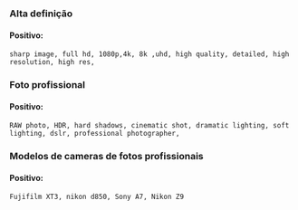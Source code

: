  ### Alta definição
 #### Positivo:
```
sharp image, full hd, 1080p,4k, 8k ,uhd, high quality, detailed, high resolution, high res,
```

### Foto profissional
#### Positivo:
```
RAW photo, HDR, hard shadows, cinematic shot, dramatic lighting, soft lighting, dslr, professional photographer,
```

### Modelos de cameras de fotos profissionais
#### Positivo:
```
Fujifilm XT3, nikon d850, Sony A7, Nikon Z9
```
